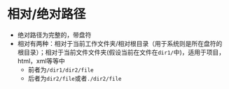# 相对/绝对路径
- 绝对路径为完整的，带盘符
- 相对有两种：相对于当前工作文件夹/相对根目录（用于系统则是所在盘符的根目录）；相对于当前文件文件夹(假设当前在文件在`dir1/`中)，适用于项目，html，xml等等中
	- 前者为`/dir1/dir2/file`
	- 后者为`dir2/file`或者`./dir2/file`